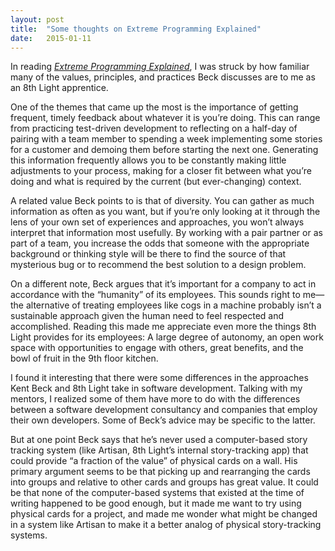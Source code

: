 ```yaml
---
layout: post
title:  "Some thoughts on Extreme Programming Explained"
date:   2015-01-11
---
```


In reading *[Extreme Programming Explained][]*, I was struck by how familiar many of the values, principles, and practices Beck discusses are to me as an 8th Light apprentice.

One of the themes that came up the most is the importance of getting frequent, timely feedback about whatever it is you’re doing. This can range from practicing test-driven development to  reflecting on a half-day of pairing with a team member to spending a week implementing some stories for a customer and demoing them before starting the next one. Generating this information frequently allows you to be constantly making little adjustments to your process, making for a closer fit between what you’re doing and what is required by the current (but ever-changing) context.

A related value Beck points to is that of diversity. You can gather as much information as often as you want, but if you’re only looking at it through the lens of your own set of experiences and approaches, you won’t always interpret that information most usefully. By working with a pair partner or as part of a team, you increase the odds that someone with the appropriate background or thinking style will be there to find the source of that mysterious bug or to recommend the best solution to a design problem.

On a different note, Beck argues that it’s important for a company to act in accordance with the “humanity” of its employees. This sounds right to me—the alternative of treating employees like cogs in a machine probably isn’t a sustainable approach given the human need to feel respected and accomplished. Reading this made me appreciate even more the things 8th Light provides for its employees: A large degree of autonomy, an open work space with opportunities to engage with others, great benefits, and the bowl of fruit in the 9th floor kitchen.

I found it interesting that there were some differences in the approaches Kent Beck and 8th Light take in software development. Talking with my mentors, I realized some of them have more to do with the differences between a software development consultancy and companies that employ their own developers. Some of Beck’s advice may be specific to the latter.

But at one point Beck says that he’s never used a computer-based story tracking system (like Artisan, 8th Light’s internal story-tracking app) that could provide “a fraction of the value” of physical cards on a wall. His primary argument seems to be that picking up and rearranging the cards into groups and relative to other cards and groups has great value. It could be that none of the computer-based systems that existed at the time of writing happened to be good enough, but it made me want to try using physical cards for a project, and made me wonder what might be changed in a system like Artisan to make it a better analog of physical story-tracking systems.

[Extreme Programming Explained]: http://www.amazon.com/Extreme-Programming-Explained-Embrace-Edition/dp/0321278658
